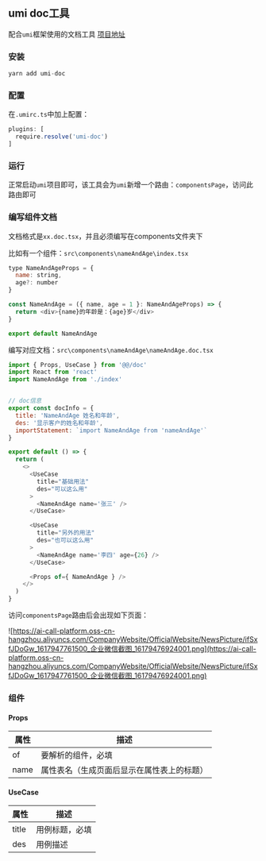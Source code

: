 ## umi doc工具

配合`umi`框架使用的文档工具 [项目地址](https://github.com/zhouJiecode/umi-doc)


### 安装

```javascript
yarn add umi-doc
```


### 配置

在`.umirc.ts`中加上配置：
```javascript
plugins: [
  require.resolve('umi-doc')
]
```


### 运行

正常启动`umi`项目即可，该工具会为`umi`新增一个路由：`componentsPage`，访问此路由即可


### 编写组件文档

文档格式是`xx.doc.tsx`，并且必须编写在components文件夹下

比如有一个组件：`src\components\nameAndAge\index.tsx`
```javascript
type NameAndAgeProps = {
  name: string,
  age?: number
}

const NameAndAge = ({ name, age = 1 }: NameAndAgeProps) => {
  return <div>{name}的年龄是：{age}岁</div>
}

export default NameAndAge
```
编写对应文档：`src\components\nameAndAge\nameAndAge.doc.tsx`

```javascript
import { Props, UseCase } from '@@/doc'
import React from 'react'
import NameAndAge from './index'


// doc信息
export const docInfo = {
  title: 'NameAndAge 姓名和年龄',
  des: '显示客户的姓名和年龄',
  importStatement: `import NameAndAge from 'nameAndAge'`
}

export default () => {
  return (
    <>
      <UseCase
        title="基础用法"
        des="可以这么用"
      >
        <NameAndAge name='张三' />
      </UseCase>

      <UseCase
        title="另外的用法"
        des="也可以这么用"
      >
        <NameAndAge name='李四' age={26} />
      </UseCase>

      <Props of={ NameAndAge } />
    </>
  )
}
```

访问`componentsPage`路由后会出现如下页面：

![https://ai-call-platform.oss-cn-hangzhou.aliyuncs.com/CompanyWebsite/OfficialWebsite/NewsPicture/ifSxfJDoGw_1617947761500_企业微信截图_16179476924001.png](https://ai-call-platform.oss-cn-hangzhou.aliyuncs.com/CompanyWebsite/OfficialWebsite/NewsPicture/ifSxfJDoGw_1617947761500_企业微信截图_16179476924001.png)

### 组件

#### Props
|  属性   | 描述  |
|  ----  | ----  |
| of  | 要解析的组件，必填 |
| name  | 属性表名（生成页面后显示在属性表上的标题） |

#### UseCase
|  属性   | 描述  |
|  ----  | ----  |
| title  | 用例标题，必填 |
| des  | 用例描述 |

